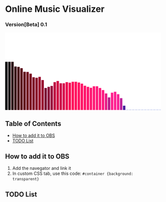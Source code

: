 # Online Music Visualizer
### Version[Beta] 0.1
![Test Image](image.png)
## Table of Contents
- [How to add it to OBS](#how-to-add-it-to-obs)
- [TODO List](#todo-list)

## How to add it to OBS
1. Add the navegator and link it
2. In custom CSS tab, use this code: `#container {background: transparent}`
## TODO List

